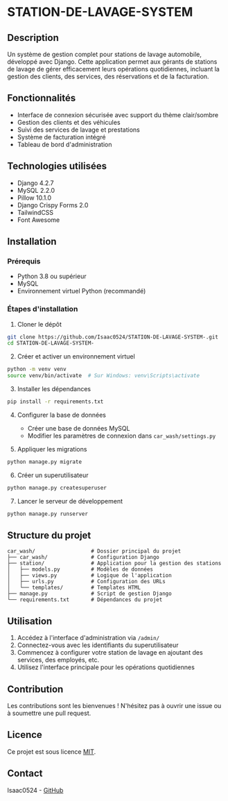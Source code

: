 # STATION-DE-LAVAGE-SYSTEM

## Description
Un système de gestion complet pour stations de lavage automobile, développé avec Django. Cette application permet aux gérants de stations de lavage de gérer efficacement leurs opérations quotidiennes, incluant la gestion des clients, des services, des réservations et de la facturation.

## Fonctionnalités
- Interface de connexion sécurisée avec support du thème clair/sombre
- Gestion des clients et des véhicules
- Suivi des services de lavage et prestations
- Système de facturation intégré
- Tableau de bord d'administration

## Technologies utilisées
- Django 4.2.7
- MySQL 2.2.0
- Pillow 10.1.0
- Django Crispy Forms 2.0
- TailwindCSS
- Font Awesome

## Installation

### Prérequis
- Python 3.8 ou supérieur
- MySQL
- Environnement virtuel Python (recommandé)

### Étapes d'installation
1. Cloner le dépôt
```bash
git clone https://github.com/Isaac0524/STATION-DE-LAVAGE-SYSTEM-.git
cd STATION-DE-LAVAGE-SYSTEM-
```

2. Créer et activer un environnement virtuel
```bash
python -m venv venv
source venv/bin/activate  # Sur Windows: venv\Scripts\activate
```

3. Installer les dépendances
```bash
pip install -r requirements.txt
```

4. Configurer la base de données
   - Créer une base de données MySQL
   - Modifier les paramètres de connexion dans `car_wash/settings.py`

5. Appliquer les migrations
```bash
python manage.py migrate
```

6. Créer un superutilisateur
```bash
python manage.py createsuperuser
```

7. Lancer le serveur de développement
```bash
python manage.py runserver
```

## Structure du projet
```
car_wash/                  # Dossier principal du projet
├── car_wash/              # Configuration Django
├── station/               # Application pour la gestion des stations
│   ├── models.py          # Modèles de données
│   ├── views.py           # Logique de l'application
│   ├── urls.py            # Configuration des URLs
│   └── templates/         # Templates HTML
├── manage.py              # Script de gestion Django
└── requirements.txt       # Dépendances du projet
```

## Utilisation
1. Accédez à l'interface d'administration via `/admin/`
2. Connectez-vous avec les identifiants du superutilisateur
3. Commencez à configurer votre station de lavage en ajoutant des services, des employés, etc.
4. Utilisez l'interface principale pour les opérations quotidiennes

## Contribution
Les contributions sont les bienvenues ! N'hésitez pas à ouvrir une issue ou à soumettre une pull request.

## Licence
Ce projet est sous licence [MIT](LICENSE).

## Contact
Isaac0524 - [GitHub](https://github.com/Isaac0524)
